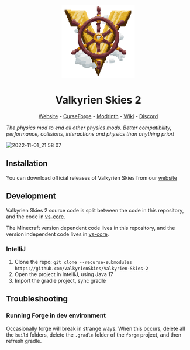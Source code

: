 

<p align="center">
<img src="vs_logo.png" width="200" height="200">
</p>
<h1 align="center">
Valkyrien Skies 2
</h1>
<p align="center">
<a href="https://www.valkyrienskies.org/">Website</a> - <a href="https://www.curseforge.com/minecraft/mc-mods/valkyrien-skies">CurseForge</a> - 
<a href="https://modrinth.com/mod/valkyrien-skies">Modrinth</a> - <a href="https://wiki.valkyrienskies.org/wiki/Main_Page">Wiki</a> - <a href="https://discord.gg/rG3QNDV">Discord</a>
</p>

*The physics mod to end all other physics mods. Better compatibility,
performance, collisions, interactions and physics than anything prior!*

![2022-11-01_21 58 07](https://user-images.githubusercontent.com/26909616/199406363-38e1d032-9c18-4aef-a74a-23f4b268e6ad.png)


## Installation

You can download official releases of Valkyrien Skies from our [website](https://www.valkyrienskies.org/download)

## Development

Valkyrien Skies 2 source code is split between the code in this repository, and
the code in [vs-core](https://github.com/ValkyrienSkies/vs-core).

The Minecraft version dependent code lives in this repository, and the version
independent code lives in [vs-core](https://github.com/ValkyrienSkies/vs-core).

### IntelliJ

1. Clone the
   repo: `git clone --recurse-submodules https://github.com/ValkyrienSkies/Valkyrien-Skies-2`
2. Open the project in IntelliJ, using Java 17
3. Import the gradle project, sync gradle

## Troubleshooting

### Running Forge in dev environment
Occasionally forge will break in strange ways. When this occurs, delete all the `build` folders, delete the `.gradle` folder of the `forge` project, and then refresh gradle.
